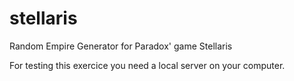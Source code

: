 # stellaris
Random Empire Generator for Paradox' game Stellaris

For testing this exercice you need a local server on your computer.
